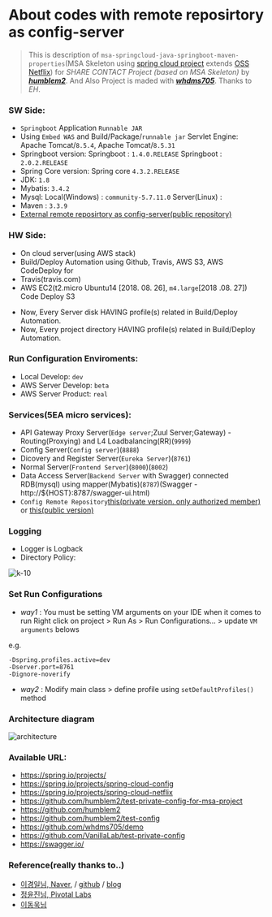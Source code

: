 # About codes with remote reposirtory as config-server

> This is description of `msa-springcloud-java-springboot-maven-properties`(MSA Skeleton using [spring cloud project](https://spring.io/projects/spring-cloud) extends [OSS Netflix](https://netflix.github.io/))
> for *SHARE CONTACT Project (based on MSA Skeleton)* by [*__humblem2__*](https://github.com/humblem2). And Also Project is maded with [*__whdms705__*](https://github.com/whdms705). Thanks to *EH*.  

### SW Side:
- `Springboot` Application `Runnable JAR`
- Using `Embed WAS` and Build/Package/`runnable jar`
    Servlet Engine: Apache Tomcat/`8.5.4`, Apache Tomcat/`8.5.31`
- Springboot version:
    Springboot : `1.4.0.RELEASE`
    Springboot : `2.0.2.RELEASE`
- Spring Core version:
    Spring core `4.3.2.RELEASE`
- JDK: `1.8`
- Mybatis: `3.4.2`
- Mysql: 
    Local(Windows) : `community-5.7.11.0`
    Server(Linux) : 
- Maven : `3.3.9`
- [External remote reposirtory as config-server(public repository)](https://github.com/humblem2/test-private-config-for-msa-project)

### HW Side:
- On cloud server(using AWS stack)
- Build/Deploy Automation using Github, Travis, AWS S3, AWS CodeDeploy for 
- Travis(travis.com)
- AWS
    EC2(t2.micro Ubuntu14 [2018. 08. 26], `m4.large`[2018 .08. 27])
    Code Deploy
    S3

* Now, Every Server disk HAVING profile(s) related in Build/Deploy Automation.
* Now, Every project directory HAVING profile(s) related in Build/Deploy Automation.

### Run Configuration Enviroments:
- Local Develop: `dev`
- AWS Server Develop: `beta`
- AWS Server Product: `real`

### Services(5EA micro services):
- API Gateway Proxy Server(`Edge server`;Zuul Server;Gateway) - Routing(Proxying) and L4 Loadbalancing(RR)(`9999`)
- Config Server(`Config server`)(`8888`)
- Dicovery and Register Server(`Eureka Server`)(`8761`)
- Normal Server(`Frontend Server`)(`8000`)(`8002`)
- Data Access Server(`Backend Server` with Swagger) connected RDB(mysql) using mapper(Mybatis)(`8787`)(Swagger - http://${HOST}:8787/swagger-ui.html)
- `Config Remote Repository`[this(private version. only authorized member)](https://github.com/VanillaLab/test-private-config) or [this(public version)](https://github.com/humblem2/test-private-config-for-msa-project)

### Logging
- Logger is Logback
- Directory Policy:

![k-10](https://user-images.githubusercontent.com/42057272/44655616-c1b7cb00-aa30-11e8-8cc5-fedbb7ca413b.png)

### Set Run Configurations
- *way1* : You must be setting VM arguments on your IDE when it comes to run 
Right click on project > Run As > Run Configurations... > update `VM arguments` belows

e.g.
```
-Dspring.profiles.active=dev
-Dserver.port=8761
-Dignore-noverify
```
- *way2* : Modify main class > define profile using `setDefaultProfiles()` method

### Architecture diagram
![architecture](https://user-images.githubusercontent.com/9942522/55782914-418a3580-5ae8-11e9-95d0-6858e2675e66.PNG)

### Available URL:
- https://spring.io/projects/
- https://spring.io/projects/spring-cloud-config
- https://spring.io/projects/spring-cloud-netflix
- https://github.com/humblem2/test-private-config-for-msa-project
- https://github.com/humblem2
- https://github.com/humblem2/test-config
- https://github.com/whdms705/demo
- https://github.com/VanillaLab/test-private-config
- https://swagger.io/

### Reference(really thanks to..)
- [이경일님, Naver](https://www.linkedin.com/in/kyoungil-lee-5bb2539b?trk=hp-identity-photo), / [github](https://github.com/Leekyoungil) / [blog](http://blog.leekyoungil.com)
- [정윤진님, Pivotal Labs](http://www.comworld.co.kr/news/articleView.html?idxno=49227)
- [이동욱님](https://jojoldu.tistory.com/)
